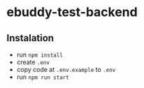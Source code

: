 # ebuddy-test-backend

## Instalation
- run `npm install`
- create `.env`
- copy code at `.env.example` to `.env`
- run `npm run start`
